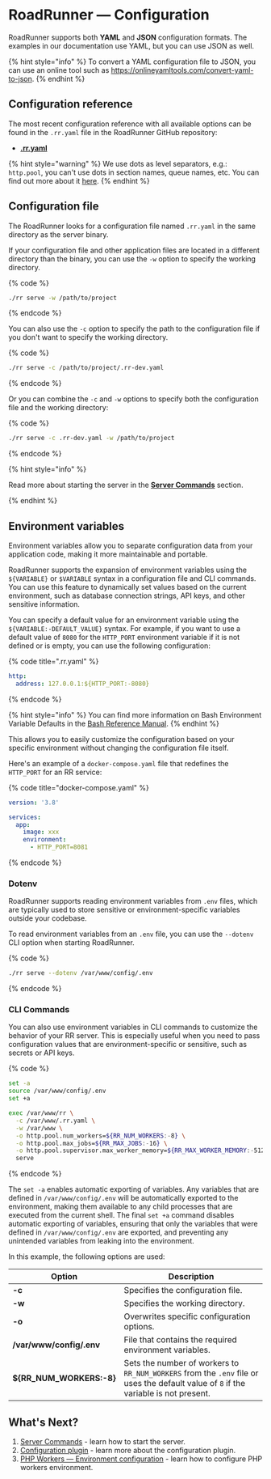 # RoadRunner — Configuration

RoadRunner supports both **YAML** and **JSON** configuration formats. The examples in our documentation use YAML, but
you can use JSON as well.

{% hint style="info" %}
To convert a YAML configuration file to JSON, you can use an online tool such
as <https://onlineyamltools.com/convert-yaml-to-json>.
{% endhint %}

## Configuration reference

The most recent configuration reference with all available options can be found in the `.rr.yaml` file in the RoadRunner
GitHub repository:

- [**.rr.yaml**](https://github.com/roadrunner-server/roadrunner/blob/master/.rr.yaml)

{% hint style="warning" %}
We use dots as level separators, e.g.: `http.pool`, you can't use dots in section names, queue names, etc. You can find out more about it [here](https://github.com/roadrunner-server/roadrunner/issues/1529).
{% endhint %}

## Configuration file

The RoadRunner looks for a configuration file named `.rr.yaml` in the same directory as the server binary.

If your configuration file and other application files are located in a different directory than the binary, you can use
the `-w` option to specify the working directory.

{% code %}

```bash
./rr serve -w /path/to/project
```

{% endcode %}

You can also use the `-c` option to specify the path to the configuration file if you don't want to specify the working
directory.

{% code %}

```bash
./rr serve -c /path/to/project/.rr-dev.yaml
```

{% endcode %}

Or you can combine the `-c` and `-w` options to specify both the configuration file and the working directory:

{% code %}

```bash
./rr serve -c .rr-dev.yaml -w /path/to/project
```

{% endcode %}

{% hint style="info" %}

Read more about starting the server in the [**Server Commands**](../app-server/cli.md) section.

{% endhint %}

## Environment variables

Environment variables allow you to separate configuration data from your application code, making it more maintainable
and portable.

RoadRunner supports the expansion of environment variables using the `${VARIABLE}` or `$VARIABLE` syntax in a
configuration file and CLI commands. You can use this feature to dynamically set values based on the current
environment, such as database connection strings, API keys, and other sensitive information.

You can specify a default value for an environment variable using the `${VARIABLE:-DEFAULT_VALUE}` syntax. For example,
if you want to use a default value of `8080` for the `HTTP_PORT` environment variable if it is not defined or is empty,
you can use the following configuration:

{% code title=".rr.yaml" %}

```yaml
http:
  address: 127.0.0.1:${HTTP_PORT:-8080}
```

{% endcode %}

{% hint style="info" %}
You can find more information on Bash Environment Variable Defaults in
the [Bash Reference Manual](https://www.gnu.org/software/bash/manual/bash.html#Shell-Parameter-Expansion).
{% endhint %}

This allows you to easily customize the configuration based on your specific environment without changing the
configuration file itself.

Here's an example of a `docker-compose.yaml` file that redefines the `HTTP_PORT` for an RR service:

{% code title="docker-compose.yaml" %}

```yaml
version: '3.8'

services:
  app:
    image: xxx
    environment:
      - HTTP_PORT=8081
```

{% endcode %}

### Dotenv

RoadRunner supports reading environment variables from `.env` files, which are typically used to store sensitive or
environment-specific variables outside your codebase.

To read environment variables from an `.env` file, you can use the `--dotenv` CLI option when starting RoadRunner.

{% code %}

```bash
./rr serve --dotenv /var/www/config/.env
```

{% endcode %}

### CLI Commands

You can also use environment variables in CLI commands to customize the behavior of your RR server. This is especially
useful when you need to pass configuration values that are environment-specific or sensitive, such as secrets or API
keys.

{% code %}

```bash
set -a
source /var/www/config/.env
set +a

exec /var/www/rr \
  -c /var/www/.rr.yaml \
  -w /var/www \
  -o http.pool.num_workers=${RR_NUM_WORKERS:-8} \
  -o http.pool.max_jobs=${RR_MAX_JOBS:-16} \
  -o http.pool.supervisor.max_worker_memory=${RR_MAX_WORKER_MEMORY:-512}
  serve
```

{% endcode %}

The `set -a` enables automatic exporting of variables. Any variables that are defined in `/var/www/config/.env` will be
automatically exported to the environment, making them available to any child processes that are executed from the
current shell. The final `set +a` command disables automatic exporting of variables, ensuring that only the variables
that were defined in `/var/www/config/.env` are exported, and preventing any unintended variables from leaking into the
environment.

In this example, the following options are used:

| Option                   | Description                                                                                                                          |
|--------------------------|--------------------------------------------------------------------------------------------------------------------------------------|
| **-c**                   | Specifies the configuration file.                                                                                                    |
| **-w**                   | Specifies the working directory.                                                                                                     |
| **-o**                   | Overwrites specific configuration options.                                                                                           |
| **/var/www/config/.env** | File that contains the required environment variables.                                                                               |
| **${RR_NUM_WORKERS:-8}** | Sets the number of workers to `RR_NUM_WORKERS` from the `.env` file or uses the default value of `8` if the variable is not present. |

## What's Next?

1. [Server Commands](../app-server/cli.md) - learn how to start the server.
2. [Configuration plugin](../plugins/config.md) - learn more about the configuration plugin.
3. [PHP Workers — Environment configuration](../php/environment.md) - learn how to configure PHP workers environment.